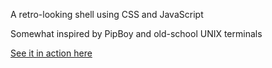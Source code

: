 A retro-looking shell using CSS and JavaScript


Somewhat inspired by PipBoy and old-school UNIX terminals

[See it in action here](http://dmsvintagecomputers.com/)
